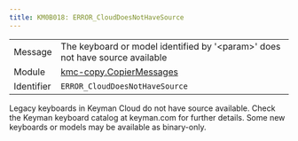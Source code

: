 ```yaml
---
title: KM0B018: ERROR_CloudDoesNotHaveSource
---
```


|            |           |
|------------|---------- |
| Message    | The keyboard or model identified by '&lt;param&gt;' does not have source available |
| Module     | [kmc-copy.CopierMessages](kmc-copy.copiermessages) |
| Identifier | `ERROR_CloudDoesNotHaveSource` |

Legacy keyboards in Keyman Cloud do not have source available. Check the Keyman keyboard catalog
at keyman.com for further details. Some new keyboards or models may be available as binary-only.
